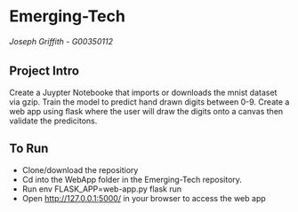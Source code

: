 # Emerging-Tech
###### Joseph Griffith - G00350112

## Project Intro
Create a Juypter Notebooke that imports or downloads the mnist dataset via gzip. Train the model to predict hand drawn digits between 0-9. Create a web app using flask where the user will draw the digits onto a canvas then validate the predicitons.

## To Run
- Clone/download the repositiory
- Cd into the WebApp folder in the Emerging-Tech repository.
- Run env FLASK_APP=web-app.py flask run
- Open http://127.0.0.1:5000/ in your browser to access the web app
